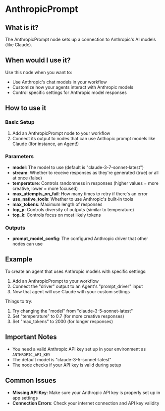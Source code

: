 # AnthropicPrompt

## What is it?

The AnthropicPrompt node sets up a connection to Anthropic's AI models (like Claude).

## When would I use it?

Use this node when you want to:

- Use Anthropic's chat models in your workflow
- Customize how your agents interact with Anthropic models
- Control specific settings for Anthropic model responses

## How to use it

### Basic Setup

1. Add an AnthropicPrompt node to your workflow
1. Connect its output to nodes that can use Anthopic prompt models like Claude (lfor instance, an Agent!)

### Parameters

- **model**: The model to use (default is "claude-3-7-sonnet-latest")
- **stream**: Whether to receive responses as they're generated (true) or all at once (false)
- **temperature**: Controls randomness in responses (higher values = more creative, lower = more focused)
- **max_attempts_on_fail**: How many times to retry if there's an error
- **use_native_tools**: Whether to use Anthropic's built-in tools
- **max_tokens**: Maximum length of responses
- **top_p**: Controls diversity of outputs (similar to temperature)
- **top_k**: Controls focus on most likely tokens

### Outputs

- **prompt_model_config**: The configured Anthropic driver that other nodes can use

## Example

To create an agent that uses Anthropic models with specific settings:

1. Add an AnthropicPrompt to your workflow
1. Connect the "driver" output to an Agent's "prompt_driver" input
1. Now that agent will use Claude with your custom settings

Things to try:

1. Try changing the "model" from "claude-3-5-sonnet-latest"
1. Set "temperature" to 0.7 (for more creative responses)
1. Set "max_tokens" to 2000 (for longer responses)

## Important Notes

- You need a valid Anthropic API key set up in your environment as `ANTHROPIC_API_KEY`
- The default model is "claude-3-5-sonnet-latest"
- The node checks if your API key is valid during setup

## Common Issues

- **Missing API Key**: Make sure your Anthropic API key is properly set up in app settings
- **Connection Errors**: Check your internet connection and API key validity
